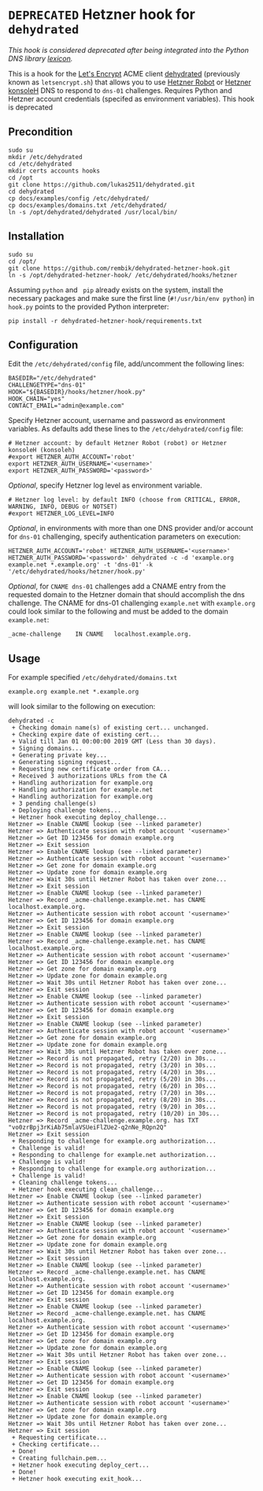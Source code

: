 # `DEPRECATED` Hetzner hook for `dehydrated`

*This hook is considered deprecated after being integrated into the Python DNS library [lexicon](https://github.com/AnalogJ/lexicon).*

This is a hook for the [Let's Encrypt](https://letsencrypt.org/) ACME client [dehydrated](https://github.com/lukas2511/dehydrated) (previously known as `letsencrypt.sh`) that allows you to use [Hetzner Robot](https://www.hetzner.com/registrationrobot) or [Hetzner konsoleH](https://www.hetzner.com/domainregistration) DNS to respond to `dns-01` challenges. Requires Python and Hetzner account credentials (specifed as environment variables). This hook is deprecated

## Precondition
```shell
sudo su
mkdir /etc/dehydrated
cd /etc/dehydrated
mkdir certs accounts hooks
cd /opt
git clone https://github.com/lukas2511/dehydrated.git
cd dehydrated
cp docs/examples/config /etc/dehydrated/
cp docs/examples/domains.txt /etc/dehydrated/
ln -s /opt/dehydrated/dehydrated /usr/local/bin/
```

## Installation

```shell
sudo su
cd /opt/
git clone https://github.com/rembik/dehydrated-hetzner-hook.git
ln -s /opt/dehydrated-hetzner-hook/ /etc/dehydrated/hooks/hetzner
```
Assuming `python` and ` pip` already exists on the system, install the necessary packages and make sure the first line (`#!/usr/bin/env python`) in `hook.py` points to the provided Python interpreter:
```shell
pip install -r dehydrated-hetzner-hook/requirements.txt
```

## Configuration
Edit the `/etc/dehydrated/config` file, add/uncomment the following lines:
```
BASEDIR="/etc/dehydrated"
CHALLENGETYPE="dns-01"
HOOK="${BASEDIR}/hooks/hetzner/hook.py"
HOOK_CHAIN="yes"
CONTACT_EMAIL="admin@example.com"
```
Specify Hetzner account, username and password as environment variables. 
As defaults add these lines to the `/etc/dehydrated/config` file:
```
# Hetzner account: by default Hetzner Robot (robot) or Hetzner konsoleH (konsoleh)
#export HETZNER_AUTH_ACCOUNT='robot'
export HETZNER_AUTH_USERNAME='<username>'
export HETZNER_AUTH_PASSWORD='<password>'
```
*Optional*, specify Hetzner log level as environment variable.
```
# Hetzner log level: by default INFO (choose from CRITICAL, ERROR, WARNING, INFO, DEBUG or NOTSET)
#export HETZNER_LOG_LEVEL=INFO
```
*Optional*, in environments with more than one DNS provider and/or account for `dns-01` challenging, specify authentication parameters on execution: 
```shell
HETZNER_AUTH_ACCOUNT='robot' HETZNER_AUTH_USERNAME='<username>' HETZNER_AUTH_PASSWORD='<password>' dehydrated -c -d 'example.org example.net *.example.org' -t 'dns-01' -k '/etc/dehydrated/hooks/hetzner/hook.py'
```
*Optional*, for `CNAME dns-01` challenges add a CNAME entry from the 
requested domain to the Hetzner domain that should accomplish the dns challenge. 
The CNAME for dns-01 challenging `example.net` with `example.org` could look 
similar to the following and must be added to the domain `example.net`: 
```
_acme-challenge    IN CNAME   localhost.example.org.
```

## Usage
For example specified `/etc/dehydrated/domains.txt`
```
example.org example.net *.example.org
```

will look similar to the following on execution:
```
dehydrated -c
 + Checking domain name(s) of existing cert... unchanged.
 + Checking expire date of existing cert...
 + Valid till Jan 01 00:00:00 2019 GMT (Less than 30 days).
 + Signing domains...
 + Generating private key...
 + Generating signing request...
 + Requesting new certificate order from CA...
 + Received 3 authorizations URLs from the CA
 + Handling authorization for example.org
 + Handling authorization for example.net
 + Handling authorization for example.org
 + 3 pending challenge(s)
 + Deploying challenge tokens...
 + Hetzner hook executing deploy_challenge...
Hetzner => Enable CNAME lookup (see --linked parameter)
Hetzner => Authenticate session with robot account '<username>'
Hetzner => Get ID 123456 for domain example.org
Hetzner => Exit session
Hetzner => Enable CNAME lookup (see --linked parameter)
Hetzner => Authenticate session with robot account '<username>'
Hetzner => Get zone for domain example.org
Hetzner => Update zone for domain example.org
Hetzner => Wait 30s until Hetzner Robot has taken over zone...
Hetzner => Exit session
Hetzner => Enable CNAME lookup (see --linked parameter)
Hetzner => Record _acme-challenge.example.net. has CNAME localhost.example.org.
Hetzner => Authenticate session with robot account '<username>'
Hetzner => Get ID 123456 for domain example.org
Hetzner => Exit session
Hetzner => Enable CNAME lookup (see --linked parameter)
Hetzner => Record _acme-challenge.example.net. has CNAME localhost.example.org.
Hetzner => Authenticate session with robot account '<username>'
Hetzner => Get ID 123456 for domain example.org
Hetzner => Get zone for domain example.org
Hetzner => Update zone for domain example.org
Hetzner => Wait 30s until Hetzner Robot has taken over zone...
Hetzner => Exit session
Hetzner => Enable CNAME lookup (see --linked parameter)
Hetzner => Authenticate session with robot account '<username>'
Hetzner => Get ID 123456 for domain example.org
Hetzner => Exit session
Hetzner => Enable CNAME lookup (see --linked parameter)
Hetzner => Authenticate session with robot account '<username>'
Hetzner => Get zone for domain example.org
Hetzner => Update zone for domain example.org
Hetzner => Wait 30s until Hetzner Robot has taken over zone...
Hetzner => Record is not propagated, retry (2/20) in 30s...
Hetzner => Record is not propagated, retry (3/20) in 30s...
Hetzner => Record is not propagated, retry (4/20) in 30s...
Hetzner => Record is not propagated, retry (5/20) in 30s...
Hetzner => Record is not propagated, retry (6/20) in 30s...
Hetzner => Record is not propagated, retry (7/20) in 30s...
Hetzner => Record is not propagated, retry (8/20) in 30s...
Hetzner => Record is not propagated, retry (9/20) in 30s...
Hetzner => Record is not propagated, retry (10/20) in 30s...
Hetzner => Record _acme-challenge.example.org. has TXT "vo0zrBpj3rKiAb75mlaVSUeiFlZUe2-q2nNe_RQpn2Q"
Hetzner => Exit session
 + Responding to challenge for example.org authorization...
 + Challenge is valid!
 + Responding to challenge for example.net authorization...
 + Challenge is valid!
 + Responding to challenge for example.org authorization...
 + Challenge is valid!
 + Cleaning challenge tokens...
 + Hetzner hook executing clean_challenge...
Hetzner => Enable CNAME lookup (see --linked parameter)
Hetzner => Authenticate session with robot account '<username>'
Hetzner => Get ID 123456 for domain example.org
Hetzner => Exit session
Hetzner => Enable CNAME lookup (see --linked parameter)
Hetzner => Authenticate session with robot account '<username>'
Hetzner => Get zone for domain example.org
Hetzner => Update zone for domain example.org
Hetzner => Wait 30s until Hetzner Robot has taken over zone...
Hetzner => Exit session
Hetzner => Enable CNAME lookup (see --linked parameter)
Hetzner => Record _acme-challenge.example.net. has CNAME localhost.example.org.
Hetzner => Authenticate session with robot account '<username>'
Hetzner => Get ID 123456 for domain example.org
Hetzner => Exit session
Hetzner => Enable CNAME lookup (see --linked parameter)
Hetzner => Record _acme-challenge.example.net. has CNAME localhost.example.org.
Hetzner => Authenticate session with robot account '<username>'
Hetzner => Get ID 123456 for domain example.org
Hetzner => Get zone for domain example.org
Hetzner => Update zone for domain example.org
Hetzner => Wait 30s until Hetzner Robot has taken over zone...
Hetzner => Exit session
Hetzner => Enable CNAME lookup (see --linked parameter)
Hetzner => Authenticate session with robot account '<username>'
Hetzner => Get ID 123456 for domain example.org
Hetzner => Exit session
Hetzner => Enable CNAME lookup (see --linked parameter)
Hetzner => Authenticate session with robot account '<username>'
Hetzner => Get zone for domain example.org
Hetzner => Update zone for domain example.org
Hetzner => Wait 30s until Hetzner Robot has taken over zone...
Hetzner => Exit session
 + Requesting certificate...
 + Checking certificate...
 + Done!
 + Creating fullchain.pem...
 + Hetzner hook executing deploy_cert...
 + Done!
 + Hetzner hook executing exit_hook...
```
